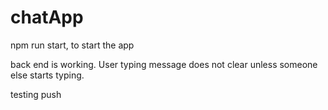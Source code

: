 # chatApp

npm run start, to start the app

back end is working. User typing message does not clear unless someone else starts typing.

testing push
